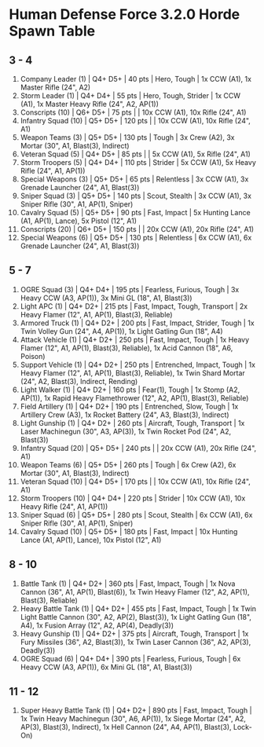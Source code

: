 # Human Defense Force 3.2.0 Horde Spawn Table

## 3 - 4

1. Company Leader (1) | Q4+ D5+ | 40 pts | Hero, Tough | 1x CCW (A1), 1x Master Rifle (24", A2)
1. Storm Leader (1) | Q4+ D4+ | 55 pts | Hero, Tough, Strider | 1x CCW (A1), 1x Master Heavy Rifle (24", A2, AP(1))
1. Conscripts (10) | Q6+ D5+ | 75 pts |  | 10x CCW (A1), 10x Rifle (24", A1)
1. Infantry Squad (10) | Q5+ D5+ | 120 pts |  | 10x CCW (A1), 10x Rifle (24", A1)
1. Weapon Teams (3) | Q5+ D5+ | 130 pts | Tough | 3x Crew (A2), 3x Mortar (30", A1, Blast(3), Indirect)
1. Veteran Squad (5) | Q4+ D5+ | 85 pts |  | 5x CCW (A1), 5x Rifle (24", A1)
1. Storm Troopers (5) | Q4+ D4+ | 110 pts | Strider | 5x CCW (A1), 5x Heavy Rifle (24", A1, AP(1))
1. Special Weapons (3) | Q5+ D5+ | 65 pts | Relentless | 3x CCW (A1), 3x Grenade Launcher (24", A1, Blast(3))
1. Sniper Squad (3) | Q5+ D5+ | 140 pts | Scout, Stealth | 3x CCW (A1), 3x Sniper Rifle (30", A1, AP(1), Sniper)
1. Cavalry Squad (5) | Q5+ D5+ | 90 pts | Fast, Impact | 5x Hunting Lance (A1, AP(1), Lance), 5x Pistol (12", A1)
1. Conscripts (20) | Q6+ D5+ | 150 pts |  | 20x CCW (A1), 20x Rifle (24", A1)
1. Special Weapons (6) | Q5+ D5+ | 130 pts | Relentless | 6x CCW (A1), 6x Grenade Launcher (24", A1, Blast(3))

## 5 - 7

1. OGRE Squad (3) | Q4+ D4+ | 195 pts | Fearless, Furious, Tough | 3x Heavy CCW (A3, AP(1)), 3x Mini GL (18", A1, Blast(3))
1. Light APC (1) | Q4+ D2+ | 215 pts | Fast, Impact, Tough, Transport | 2x Heavy Flamer (12", A1, AP(1), Blast(3), Reliable)
1. Armored Truck (1) | Q4+ D2+ | 200 pts | Fast, Impact, Strider, Tough | 1x Twin Volley Gun (24", A4, AP(1)), 1x Light Gatling Gun (18", A4)
1. Attack Vehicle (1) | Q4+ D2+ | 250 pts | Fast, Impact, Tough | 1x Heavy Flamer (12", A1, AP(1), Blast(3), Reliable), 1x Acid Cannon (18", A6, Poison)
1. Support Vehicle (1) | Q4+ D2+ | 250 pts | Entrenched, Impact, Tough | 1x Heavy Flamer (12", A1, AP(1), Blast(3), Reliable), 1x Twin Shard Mortar (24", A2, Blast(3), Indirect, Rending)
1. Light Walker (1) | Q4+ D2+ | 160 pts | Fear(1), Tough | 1x Stomp (A2, AP(1)), 1x Rapid Heavy Flamethrower (12", A2, AP(1), Blast(3), Reliable)
1. Field Artillery (1) | Q4+ D2+ | 190 pts | Entrenched, Slow, Tough | 1x Artillery Crew (A3), 1x Rocket Battery (24", A3, Blast(3), Indirect)
1. Light Gunship (1) | Q4+ D2+ | 260 pts | Aircraft, Tough, Transport | 1x Laser Machinegun (30", A3, AP(3)), 1x Twin Rocket Pod (24", A2, Blast(3))
1. Infantry Squad (20) | Q5+ D5+ | 240 pts |  | 20x CCW (A1), 20x Rifle (24", A1)
1. Weapon Teams (6) | Q5+ D5+ | 260 pts | Tough | 6x Crew (A2), 6x Mortar (30", A1, Blast(3), Indirect)
1. Veteran Squad (10) | Q4+ D5+ | 170 pts |  | 10x CCW (A1), 10x Rifle (24", A1)
1. Storm Troopers (10) | Q4+ D4+ | 220 pts | Strider | 10x CCW (A1), 10x Heavy Rifle (24", A1, AP(1))
1. Sniper Squad (6) | Q5+ D5+ | 280 pts | Scout, Stealth | 6x CCW (A1), 6x Sniper Rifle (30", A1, AP(1), Sniper)
1. Cavalry Squad (10) | Q5+ D5+ | 180 pts | Fast, Impact | 10x Hunting Lance (A1, AP(1), Lance), 10x Pistol (12", A1)

## 8 - 10

1. Battle Tank (1) | Q4+ D2+ | 360 pts | Fast, Impact, Tough | 1x Nova Cannon (36", A1, AP(1), Blast(6)), 1x Twin Heavy Flamer (12", A2, AP(1), Blast(3), Reliable)
1. Heavy Battle Tank (1) | Q4+ D2+ | 455 pts | Fast, Impact, Tough | 1x Twin Light Battle Cannon (30", A2, AP(2), Blast(3)), 1x Light Gatling Gun (18", A4), 1x Fusion Array (12", A2, AP(4), Deadly(3))
1. Heavy Gunship (1) | Q4+ D2+ | 375 pts | Aircraft, Tough, Transport | 1x Fury Missiles (36", A2, Blast(3)), 1x Twin Laser Cannon (36", A2, AP(3), Deadly(3))
1. OGRE Squad (6) | Q4+ D4+ | 390 pts | Fearless, Furious, Tough | 6x Heavy CCW (A3, AP(1)), 6x Mini GL (18", A1, Blast(3))

## 11 - 12

1. Super Heavy Battle Tank (1) | Q4+ D2+ | 890 pts | Fast, Impact, Tough | 1x Twin Heavy Machinegun (30", A6, AP(1)), 1x Siege Mortar (24", A2, AP(3), Blast(3), Indirect), 1x Hell Cannon (24", A4, AP(1), Blast(3), Lock-On)